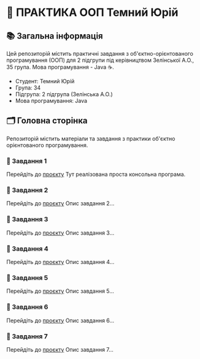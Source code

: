 # 🌟 ПРАКТИКА ООП Темний Юрій 

## 📚 Загальна інформація

Цей репозиторій містить практичні завдання з об'єктно-орієнтованого програмування (ООП) для 2 підгрупи під керівництвом Зелінської А.О., 35 група. Мова програмування - Java ☕.

- Студент: Темний Юрій
- Група: 34
- Підгрупа: 2 підгрупа (Зелінська А.О.)
- Мова програмування: Java

## 🗂️ Головна сторінка

Репозиторій містить матеріали та завдання з практики об'єктно орієнтованого програмування.

### 📝 Завдання 1
Перейдіть до [проєкту](URL)
Тут реалізована проста консольна програма.

### 📝 Завдання 2
Перейдіть до [проєкту](URL)
Опис завдання 2...

### 📝 Завдання 3
Перейдіть до [проєкту](URL)
Опис завдання 3...

### 📝 Завдання 4
Перейдіть до [проєкту](URL)
Опис завдання 4...

### 📝 Завдання 5
Перейдіть до [проєкту](URL)
Опис завдання 5...

### 📝 Завдання 6
Перейдіть до [проєкту](URL)
Опис завдання 6...

### 📝 Завдання 7
Перейдіть до [проєкту](URL)
Опис завдання 7...
